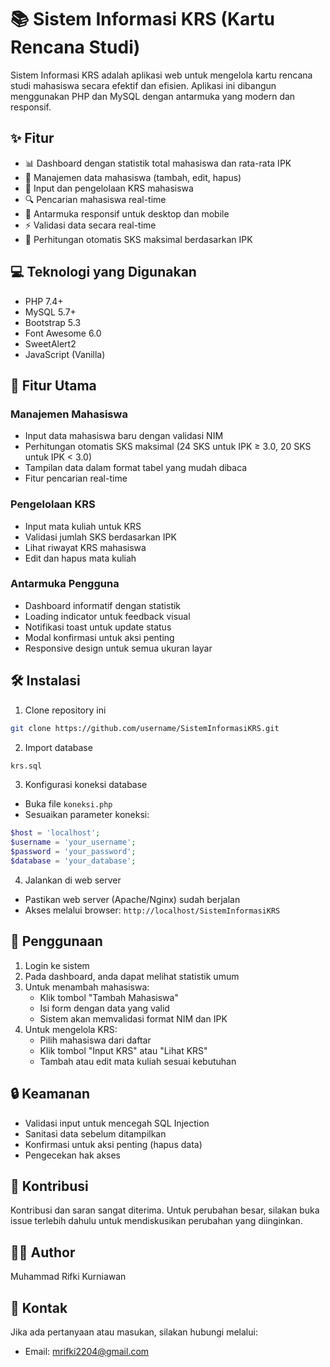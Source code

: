 # 📚 Sistem Informasi KRS (Kartu Rencana Studi)

Sistem Informasi KRS adalah aplikasi web untuk mengelola kartu rencana studi mahasiswa secara efektif dan efisien. Aplikasi ini dibangun menggunakan PHP dan MySQL dengan antarmuka yang modern dan responsif.

## ✨ Fitur

- 📊 Dashboard dengan statistik total mahasiswa dan rata-rata IPK
- 👥 Manajemen data mahasiswa (tambah, edit, hapus)
- 📝 Input dan pengelolaan KRS mahasiswa
- 🔍 Pencarian mahasiswa real-time
- 📱 Antarmuka responsif untuk desktop dan mobile
- ⚡ Validasi data secara real-time
- 🎯 Perhitungan otomatis SKS maksimal berdasarkan IPK

## 💻 Teknologi yang Digunakan

- PHP 7.4+
- MySQL 5.7+
- Bootstrap 5.3
- Font Awesome 6.0
- SweetAlert2
- JavaScript (Vanilla)

## 🚀 Fitur Utama

### Manajemen Mahasiswa
- Input data mahasiswa baru dengan validasi NIM
- Perhitungan otomatis SKS maksimal (24 SKS untuk IPK ≥ 3.0, 20 SKS untuk IPK < 3.0)
- Tampilan data dalam format tabel yang mudah dibaca
- Fitur pencarian real-time

### Pengelolaan KRS
- Input mata kuliah untuk KRS
- Validasi jumlah SKS berdasarkan IPK
- Lihat riwayat KRS mahasiswa
- Edit dan hapus mata kuliah

### Antarmuka Pengguna
- Dashboard informatif dengan statistik
- Loading indicator untuk feedback visual
- Notifikasi toast untuk update status
- Modal konfirmasi untuk aksi penting
- Responsive design untuk semua ukuran layar

## 🛠️ Instalasi

1. Clone repository ini
```bash
git clone https://github.com/username/SistemInformasiKRS.git
```

2. Import database
```sql
krs.sql
```

3. Konfigurasi koneksi database
- Buka file `koneksi.php`
- Sesuaikan parameter koneksi:
```php
$host = 'localhost';
$username = 'your_username';
$password = 'your_password';
$database = 'your_database';
```

4. Jalankan di web server
- Pastikan web server (Apache/Nginx) sudah berjalan
- Akses melalui browser: `http://localhost/SistemInformasiKRS`

## 📝 Penggunaan

1. Login ke sistem
2. Pada dashboard, anda dapat melihat statistik umum
3. Untuk menambah mahasiswa:
   - Klik tombol "Tambah Mahasiswa"
   - Isi form dengan data yang valid
   - Sistem akan memvalidasi format NIM dan IPK
4. Untuk mengelola KRS:
   - Pilih mahasiswa dari daftar
   - Klik tombol "Input KRS" atau "Lihat KRS"
   - Tambah atau edit mata kuliah sesuai kebutuhan

## 🔒 Keamanan

- Validasi input untuk mencegah SQL Injection
- Sanitasi data sebelum ditampilkan
- Konfirmasi untuk aksi penting (hapus data)
- Pengecekan hak akses

## 🤝 Kontribusi

Kontribusi dan saran sangat diterima. Untuk perubahan besar, silakan buka issue terlebih dahulu untuk mendiskusikan perubahan yang diinginkan.

## 👨‍💻 Author

Muhammad Rifki Kurniawan

## 📧 Kontak

Jika ada pertanyaan atau masukan, silakan hubungi melalui:
- Email: mrifki2204@gmail.com
